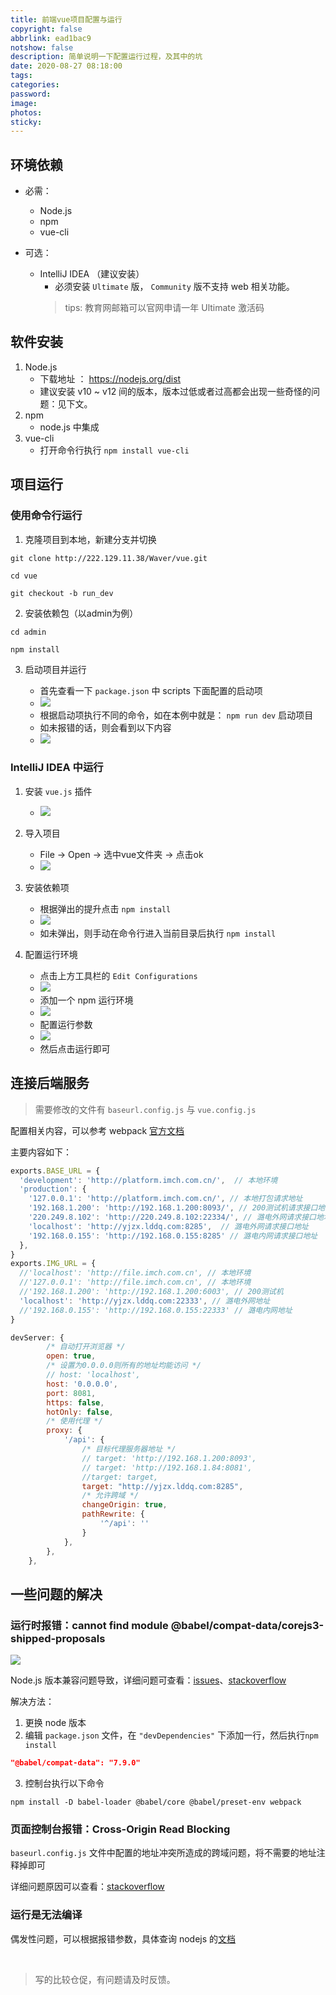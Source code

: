 ```yaml
---
title: 前端vue项目配置与运行
copyright: false
abbrlink: ead1bac9
notshow: false
description: 简单说明一下配置运行过程，及其中的坑
date: 2020-08-27 08:18:00
tags:
categories:
password:
image:
photos:
sticky:
---
```



## 环境依赖

- 必需：
    - Node.js
    - npm
    - vue-cli 

- 可选：
    - IntelliJ IDEA （建议安装）
        - 必须安装 `Ultimate` 版， `Community` 版不支持 web 相关功能。
        > tips: 教育网邮箱可以官网申请一年 Ultimate 激活码

## 软件安装

1. Node.js
    - 下载地址 ： https://nodejs.org/dist
    - 建议安装 v10 ~ v12 间的版本，版本过低或者过高都会出现一些奇怪的问题：见下文。
2. npm 
    - node.js 中集成
3. vue-cli
    - 打开命令行执行 `npm install vue-cli`

## 项目运行

### 使用命令行运行

1. 克隆项目到本地，新建分支并切换

```git
git clone http://222.129.11.38/Waver/vue.git

cd vue

git checkout -b run_dev
```

2. 安装依赖包（以admin为例）

```git
cd admin

npm install
```

3. 启动项目并运行

    - 首先查看一下 `package.json` 中 scripts 下面配置的启动项
    - ![](https://data.singlelovely.cn/images/20200826220010.png)
    - 根据启动项执行不同的命令，如在本例中就是： `npm run dev` 启动项目
    - 如未报错的话，则会看到以下内容
    - ![](https://data.singlelovely.cn/images/20200826215832.png)

### IntelliJ IDEA 中运行

1. 安装 `vue.js` 插件
    - ![](https://data.singlelovely.cn/images/20200826220135.png)

2. 导入项目
    - File -> Open -> 选中vue文件夹 -> 点击ok
    - ![](https://data.singlelovely.cn/images/20200826220049.png)

3. 安装依赖项
    - 根据弹出的提升点击 `npm install`
    - ![](https://data.singlelovely.cn/images/20200826220215.png)
    - 如未弹出，则手动在命令行进入当前目录后执行 `npm install`

4. 配置运行环境
    - 点击上方工具栏的 `Edit Configurations`
    - ![](https://data.singlelovely.cn/images/20200826220251.png)
    - 添加一个 npm 运行环境
    - ![](https://data.singlelovely.cn/images/20200826220443.png)
    - 配置运行参数
    - ![](https://data.singlelovely.cn/images/20200826220502.png)
    - 然后点击运行即可

## 连接后端服务

> 需要修改的文件有 `baseurl.config.js` 与 `vue.config.js`

配置相关内容，可以参考 webpack [官方文档](https://www.webpackjs.com/configuration/)

主要内容如下：

```javascript baseurl.config.js
exports.BASE_URL = {
  'development': 'http://platform.imch.com.cn/',  // 本地环境
  'production': {
    '127.0.0.1': 'http://platform.imch.com.cn/', // 本地打包请求地址
    '192.168.1.200': 'http://192.168.1.200:8093/', // 200测试机请求接口地址
    '220.249.8.102': 'http://220.249.8.102:22334/', // 潞电外网请求接口地址
    'localhost': 'http://yjzx.lddq.com:8285',  // 潞电外网请求接口地址
    '192.168.0.155': 'http://192.168.0.155:8285' // 潞电内网请求接口地址
  },
}
exports.IMG_URL = {
  //'localhost': 'http://file.imch.com.cn', // 本地环境
  //'127.0.0.1': 'http://file.imch.com.cn', // 本地环境
  //'192.168.1.200': 'http://192.168.1.200:6003', // 200测试机
  'localhost': 'http://yjzx.lddq.com:22333', // 潞电外网地址
  //'192.168.0.155': 'http://192.168.0.155:22333' // 潞电内网地址
}
```

```javascript vue.config.js
devServer: {
        /* 自动打开浏览器 */
        open: true,
        /* 设置为0.0.0.0则所有的地址均能访问 */
        // host: 'localhost',
        host: '0.0.0.0',
        port: 8081,
        https: false,
        hotOnly: false,
        /* 使用代理 */
        proxy: {
            '/api': {
                /* 目标代理服务器地址 */
                // target: 'http://192.168.1.200:8093',
                // target: 'http://192.168.1.84:8081',
                //target: target,
                target: "http://yjzx.lddq.com:8285",
                /* 允许跨域 */
                changeOrigin: true,
                pathRewrite: {
                    '^/api': ''
                }
            },
        },
    },

```

## 一些问题的解决

### 运行时报错：cannot find module @babel/compat-data/corejs3-shipped-proposals

![](https://data.singlelovely.cn/images/20200826220807.png)

Node.js 版本兼容问题导致，详细问题可查看：[issues](https://github.com/storybookjs/storybook/issues/10477)、[stackoverflow](https://stackoverflow.com/questions/61238650/i-am-having-an-issue-with-babel-building-angular-app-for-production)

解决方法：
1. 更换 node 版本
2. 编辑 `package.json` 文件，在 `"devDependencies"` 下添加一行，然后执行`npm install`
```json
"@babel/compat-data": "7.9.0"
```
3. 控制台执行以下命令
```
npm install -D babel-loader @babel/core @babel/preset-env webpack
```

### 页面控制台报错：Cross-Origin Read Blocking

`baseurl.config.js` 文件中配置的地址冲突所造成的跨域问题，将不需要的地址注释掉即可

详细问题原因可以查看：[stackoverflow](https://stackoverflow.com/questions/61238650/i-am-having-an-issue-with-babel-building-angular-app-for-production)

### 运行是无法编译

偶发性问题，可以根据报错参数，具体查询 nodejs 的[文档](https://nodejs.org/api/errors.html#errors_common_system_errors)



&ensp;
&ensp;
&ensp;

> 写的比较仓促，有问题请及时反馈。



